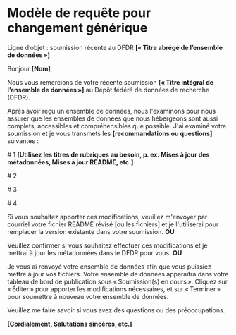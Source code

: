 # Modèle de requête pour changement générique

Ligne d’objet : soumission récente au DFDR **\[« Titre abrégé de l’ensemble de données »\]**

Bonjour **\[Nom\]**,

Nous vous remercions de votre récente soumission **\[« Titre intégral de l’ensemble de données »\]** au Dépôt fédéré de données de recherche (DFDR).

Après avoir reçu un ensemble de données, nous l'examinons pour nous assurer que les ensembles de données que nous hébergeons sont aussi complets, accessibles et compréhensibles que possible. J'ai examiné votre soumission et je vous transmets les **\[recommandations ou questions\]** suivantes :

\# 1 **\[Utilisez les titres de rubriques au besoin, p. ex. Mises à jour des métadonnées, Mises à jour README, etc.\]**

\# 2

\# 3

\# 4

Si vous souhaitez apporter ces modifications, veuillez m'envoyer par courriel votre fichier README révisé \[ou les fichiers\] et je l'utiliserai pour remplacer la version existante dans votre soumission. **OU**

Veuillez confirmer si vous souhaitez effectuer ces modifications et je mettrai à jour les métadonnées dans le DFDR pour vous. **OU**

Je vous ai renvoyé votre ensemble de données afin que vous puissiez mettre à jour vos fichiers. Votre ensemble de données apparaîtra dans votre tableau de bord de publication sous « Soumission(s) en cours ». Cliquez sur « Éditer » pour apporter les modifications nécessaires, et sur « Terminer » pour soumettre à nouveau votre ensemble de données.

Veuillez me faire savoir si vous avez des questions ou des préoccupations.

**\[Cordialement, Salutations sincères, etc.\]**
